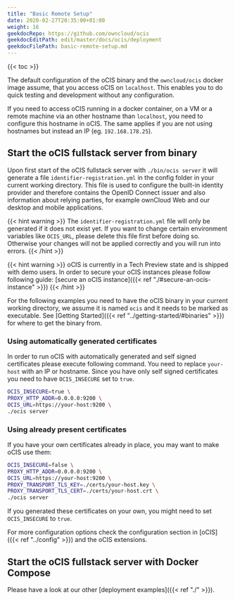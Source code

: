 ```yaml
---
title: "Basic Remote Setup"
date: 2020-02-27T20:35:00+01:00
weight: 16
geekdocRepo: https://github.com/owncloud/ocis
geekdocEditPath: edit/master/docs/ocis/deployment
geekdocFilePath: basic-remote-setup.md
---
```


{{< toc >}}

The default configuration of the oCIS binary and the `owncloud/ocis` docker image assume, that you access oCIS on `localhost`. This enables you to do quick testing and development without any configuration.

If you need to access oCIS running in a docker container, on a VM or a remote machine via an other hostname than `localhost`, you need to configure this hostname in oCIS. The same applies if you are not using hostnames but instead an IP (eg. `192.168.178.25`).

## Start the oCIS fullstack server from binary

Upon first start of the oCIS fullstack server with `./bin/ocis server` it will generate a file `identifier-registration.yml` in the config folder in your current working directory. This file is used to configure the built-in identity provider and therefore contains the OpenID Connect issuer and also information about relying parties, for example ownCloud Web and our desktop and mobile applications.

{{< hint warning >}}
The `identifier-registration.yml` file will only be generated if it does not exist yet. If you want to change certain environment variables like `OCIS_URL`, please delete this file first before doing so. Otherwise your changes will not be applied correctly and you will run into errors.
{{< /hint >}}

{{< hint warning >}}
oCIS is currently in a Tech Preview state and is shipped with demo users. In order to secure your oCIS instances please follow following guide: [secure an oCIS instance]({{< ref "./#secure-an-ocis-instance" >}})
{{< /hint >}}

For the following examples you need to have the oCIS binary in your current working directory, we assume it is named `ocis` and it needs to be marked as executable. See [Getting Started]({{< ref "../getting-started/#binaries" >}}) for where to get the binary from.

### Using automatically generated certificates

In order to run oCIS with automatically generated and self signed certificates please execute following command. You need to replace `your-host` with an IP or hostname. Since you have only self signed certificates you need to have `OCIS_INSECURE` set to `true`.

```bash
OCIS_INSECURE=true \
PROXY_HTTP_ADDR=0.0.0.0:9200 \
OCIS_URL=https://your-host:9200 \
./ocis server
```

### Using already present certificates

If you have your own certificates already in place, you may want to make oCIS use them:

```bash
OCIS_INSECURE=false \
PROXY_HTTP_ADDR=0.0.0.0:9200 \
OCIS_URL=https://your-host:9200 \
PROXY_TRANSPORT_TLS_KEY=./certs/your-host.key \
PROXY_TRANSPORT_TLS_CERT=./certs/your-host.crt \
./ocis server
```

If you generated these certificates on your own, you might need to set `OCIS_INSECURE` to `true`.

For more configuration options check the configuration section in [oCIS]({{< ref "../config" >}}) and the oCIS extensions.

## Start the oCIS fullstack server with Docker Compose

Please have a look at our other [deployment examples]({{< ref "./" >}}).
